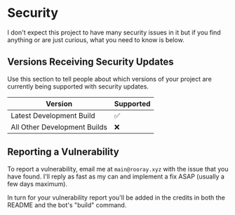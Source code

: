 # Security

I don't expect this project to have many security issues in it but if you find anything or are just curious, what you need to know is below.

## Versions Receiving Security Updates

Use this section to tell people about which versions of your project are
currently being supported with security updates.

| Version | Supported          |
| ------- | ------------------ |
| Latest Development Build   | :white_check_mark: |
| All Other Development Builds  | :x:                |

## Reporting a Vulnerability

To report a vulnerability, email me at `main@rooray.xyz` with the issue that you have found. I'll reply as fast as my can and implement a fix ASAP (usually a few days maximum).

In turn for your vulnerability report you'll be added in the credits in both the README and the bot's "build" command.
